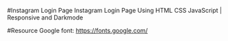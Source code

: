 #Instagram Login Page
Instagram Login Page Using HTML CSS JavaScript | Responsive and Darkmode



#Resource
Google font: https://fonts.google.com/
